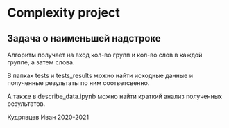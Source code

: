 # Complexity project

## Задача о наименьшей надстроке

Алгоритм получает на вход кол-во групп и кол-во слов в каждой группе, а затем слова.

В папках tests и tests_results можно найти исходные данные и полученные результаты по ним соответсвенно.

А также в describe_data.ipynb можно найти краткий анализ полученных результатов.

Кудрявцев Иван 2020-2021
